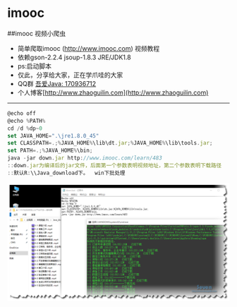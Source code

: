 # imooc
##imooc 视频小爬虫
 * 简单爬取imooc (http://www.imooc.com) 视频教程
 * 依赖gson-2.2.4 jsoup-1.8.3 JRE/JDK1.8
 * ps:启动脚本
 * 仅此，分享给大家，正在学爪哇的大家
 * QQ群 [吾爱Java: 170936712](http://jq.qq.com/?_wv=1027&k=28XUDSI)
 * 个人博客[http://www.zhaoguilin.com](http://www.zhaoguilin.com)  
 
****************************

```javascript
@echo off
@echo %PATH%
cd /d %dp~0
set JAVA_HOME=".\jre1.8.0_45"
set CLASSPATH=.;%JAVA_HOME%\lib\dt.jar;%JAVA_HOME%\lib\tools.jar;
set PATH=.;%JAVA_HOME%\bin;
java -jar down.jar http://www.imooc.com/learn/483
::down.jar为编译后的jar文件，后面第一个参数表明视频地址，第二个参数表明下载路径
::默认R:\\Java_download下。  win下批处理
```
<img src="img.png">
